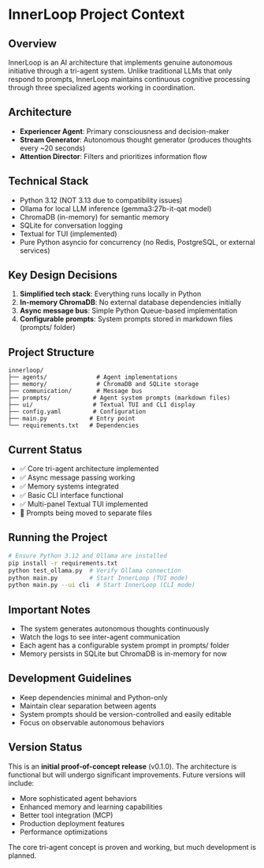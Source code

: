 # InnerLoop Project Context

## Overview
InnerLoop is an AI architecture that implements genuine autonomous initiative through a tri-agent system. Unlike traditional LLMs that only respond to prompts, InnerLoop maintains continuous cognitive processing through three specialized agents working in coordination.

## Architecture
- **Experiencer Agent**: Primary consciousness and decision-maker
- **Stream Generator**: Autonomous thought generator (produces thoughts every ~20 seconds)
- **Attention Director**: Filters and prioritizes information flow

## Technical Stack
- Python 3.12 (NOT 3.13 due to compatibility issues)
- Ollama for local LLM inference (gemma3:27b-it-qat model)
- ChromaDB (in-memory) for semantic memory
- SQLite for conversation logging
- Textual for TUI (implemented)
- Pure Python asyncio for concurrency (no Redis, PostgreSQL, or external services)

## Key Design Decisions
1. **Simplified tech stack**: Everything runs locally in Python
2. **In-memory ChromaDB**: No external database dependencies initially
3. **Async message bus**: Simple Python Queue-based implementation
4. **Configurable prompts**: System prompts stored in markdown files (prompts/ folder)

## Project Structure
```
innerloop/
├── agents/              # Agent implementations
├── memory/              # ChromaDB and SQLite storage
├── communication/       # Message bus
├── prompts/            # Agent system prompts (markdown files)
├── ui/                 # Textual TUI and CLI display
├── config.yaml         # Configuration
├── main.py            # Entry point
└── requirements.txt   # Dependencies
```

## Current Status
- ✅ Core tri-agent architecture implemented
- ✅ Async message passing working
- ✅ Memory systems integrated
- ✅ Basic CLI interface functional
- ✅ Multi-panel Textual TUI implemented
- 🔄 Prompts being moved to separate files

## Running the Project
```bash
# Ensure Python 3.12 and Ollama are installed
pip install -r requirements.txt
python test_ollama.py  # Verify Ollama connection
python main.py         # Start InnerLoop (TUI mode)
python main.py --ui cli  # Start InnerLoop (CLI mode)
```

## Important Notes
- The system generates autonomous thoughts continuously
- Watch the logs to see inter-agent communication
- Each agent has a configurable system prompt in prompts/ folder
- Memory persists in SQLite but ChromaDB is in-memory for now

## Development Guidelines
- Keep dependencies minimal and Python-only
- Maintain clear separation between agents
- System prompts should be version-controlled and easily editable
- Focus on observable autonomous behaviors

## Version Status
This is an **initial proof-of-concept release** (v0.1.0). The architecture is functional but will undergo significant improvements. Future versions will include:
- More sophisticated agent behaviors
- Enhanced memory and learning capabilities
- Better tool integration (MCP)
- Production deployment features
- Performance optimizations

The core tri-agent concept is proven and working, but much development is planned.